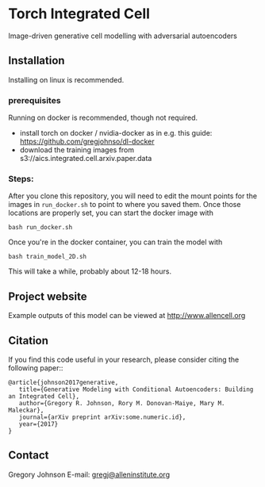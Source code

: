 Torch Integrated Cell
===============================
Image-driven generative cell modelling with adversarial autoencoders

## Installation
Installing on linux is recommended.

### prerequisites
Running on docker is recommended, though not required.

- install torch on docker / nvidia-docker as in e.g. this guide: https://github.com/gregjohnso/dl-docker
- download the training images from s3://aics.integrated.cell.arxiv.paper.data

### Steps:
After you clone this repository, you will need to edit the mount points for the images in `run_docker.sh` to point to where you saved them.
Once those locations are properly set, you can start the docker image with

`bash run_docker.sh`

Once you're in the docker container, you can train the model with 

`bash train_model_2D.sh`

This will take a while, probably about 12-18 hours.

## Project website
Example outputs of this model can be viewed at http://www.allencell.org

## Citation
If you find this code useful in your research, please consider citing the following paper::

    @article{johnson2017generative,
       title={Generative Modeling with Conditional Autoencoders: Building an Integrated Cell},
       author={Gregory R. Johnson, Rory M. Donovan-Maiye, Mary M. Maleckar},
       journal={arXiv preprint arXiv:some.numeric.id},
       year={2017}
    }
    
## Contact
Gregory Johnson
E-mail: gregj@alleninstitute.org
